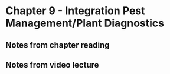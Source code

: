 # Chapter 9 - Integration Pest Management/Plant Diagnostics

## Notes from chapter reading

## Notes from video lecture
